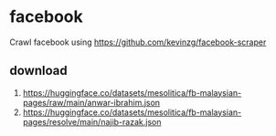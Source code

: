 # facebook

Crawl facebook using https://github.com/kevinzg/facebook-scraper

## download

1. https://huggingface.co/datasets/mesolitica/fb-malaysian-pages/raw/main/anwar-ibrahim.json
2. https://huggingface.co/datasets/mesolitica/fb-malaysian-pages/resolve/main/najib-razak.json